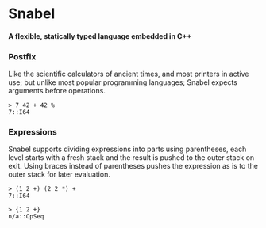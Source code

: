# Snabel
#### A flexible, statically typed language embedded in C++

### Postfix
Like the scientific calculators of ancient times, and most printers in active use; but unlike most popular programming languages; Snabel expects arguments before operations.

```
> 7 42 + 42 %
7::I64
```

### Expressions
Snabel supports dividing expressions into parts using parentheses, each level starts with a fresh stack and the result is pushed to the outer stack on exit. Using braces instead of parentheses pushes the expression as is to the outer stack for later evaluation.

```
> (1 2 +) (2 2 *) +
7::I64

> {1 2 +}
n/a::OpSeq
```